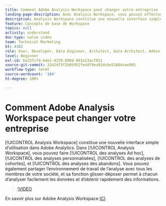 ```yaml
---
title: Comment Adobe Analysis Workspace peut changer votre entreprise
landing-page-description: Avec Analysis Workspace, vous pouvez effectuer des analyses ad hoc, des analyses flexibles, des analyses de cohortes et des analyses d’abandons.
description: Analysis Workspace constitue une nouvelle interface simple d’utilisation dans Adobe Analytics. Dans Analysis Workspace, vous pouvez faire des analyses Ad hoc, des analyses personnalisées, des analyses de cohortes, et des analyses des abandons. Vous pouvez également partager l’environnement de travail de l’analyse avec tous les membres de votre société, et sa fonction glisser-déposer permet à chacun d’analyser facilement les données et d’obtenir rapidement des informations.
feature: Concepts de base de Workspace
topics: null
activity: understand
doc-type: value video
team: Technical Marketing
kt: 4382
role: User, Developer, Data Engineer, Architect, Data Architect, Admin, Leader
level: Beginner
exl-id: 6e23fcf4-b4e2-4370-8904-801a13acf651
source-git-commit: 32424f3f2b05952fe4df9ea91dcbe51684cee905
workflow-type: tm+mt
source-wordcount: '164'
ht-degree: 100%

---
```


# Comment Adobe Analysis Workspace peut changer votre entreprise

[!UICONTROL Analysis Workspace] constitue une nouvelle interface simple d’utilisation dans Adobe Analytics. Dans [!UICONTROL Analysis Workspace], vous pouvez faire [!UICONTROL des analyses Ad hoc], [!UICONTROL des analyses personnalisées], [!UICONTROL des analyses de cohortes], et [!UICONTROL des analyses des abandons]. Vous pouvez également partager l’environnement de travail de l’analyse avec tous les membres de votre société, et sa fonction glisser-déposer permet à chacun d’analyser facilement les données et d’obtenir rapidement des informations.

>[!VIDEO](https://video.tv.adobe.com/v/31501/?quality=12)

En savoir plus sur Adobe Analysis Workspace [ICI](https://www.adobe.com/fr/analytics/ad-hoc-analysis.html?sdid=T32PLYTV&amp;mv=search).
